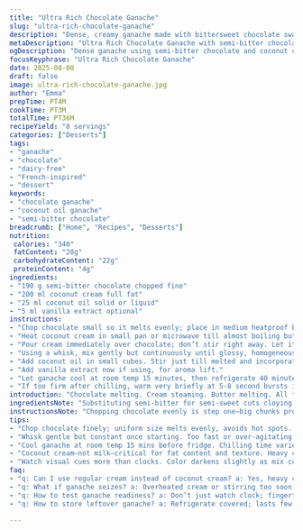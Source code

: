 ```yaml
---
title: "Ultra Rich Chocolate Ganache"
slug: "ultra-rich-chocolate-ganache"
description: "Dense, creamy ganache made with bittersweet chocolate swapped for semi-bitter to cut sweetness. Heavy cream switched to coconut cream for depth and softness. Butter replaced with coconut oil adding silkiness and subtle coconut aroma. Technique involves gentle heating and timing to avoid seizing chocolate. Chill until spreadable but not rock hard. Watch color changes, texture shifts. Whisking after resting critical. Usual mistakes include overheating cream or stirring too soon, dull texture. Practical swaps, timing cues, and sensory tips ensure luscious, shiny ganache you spread, dollop, or drizzle. The method works with many chocolates and fats but the balance is key. Experience matters."
metaDescription: "Ultra Rich Chocolate Ganache with semi-bitter chocolate, coconut cream, coconut oil. Silky texture, glossy finish. Chill, whisk gently, timing key for spreadable results."
ogDescription: "Dense ganache using semi-bitter chocolate and coconut cream. Chill, whisk after rest. Watch texture shifts; avoid overheating or early stirring. Spread, dollop, drizzle."
focusKeyphrase: "Ultra Rich Chocolate Ganache"
date: 2025-08-08
draft: false
image: ultra-rich-chocolate-ganache.jpg
author: "Emma"
prepTime: PT4M
cookTime: PT3M
totalTime: PT36M
recipeYield: "8 servings"
categories: ["Desserts"]
tags:
- "ganache"
- "chocolate"
- "dairy-free"
- "French-inspired"
- "dessert"
keywords:
- "chocolate ganache"
- "coconut oil ganache"
- "semi-bitter chocolate"
breadcrumb: ["Home", "Recipes", "Desserts"]
nutrition: 
 calories: "340"
 fatContent: "28g"
 carbohydrateContent: "22g"
 proteinContent: "4g"
ingredients:
- "190 g semi-bitter chocolate chopped fine"
- "200 ml coconut cream full fat"
- "25 ml coconut oil solid or liquid"
- "5 ml vanilla extract optional"
instructions:
- "Chop chocolate small so it melts evenly; place in medium heatproof bowl."
- "Heat coconut cream in small pan or microwave till almost boiling but bubbling edges only, no rolling boil; aroma changes to toasted notes."
- "Pour cream immediately over chocolate; don’t stir right away. Let it sit 90 seconds, watch chocolate lumps soften, cream swirl slowly approach glossy."
- "Using a whisk, mix gently but continuously until glossy, homogeneous. Avoid over whisking or air bubbles form."
- "Add coconut oil in small cubes. Stir just till melted and incorporated; should add shine and silkiness; no lumps."
- "Add vanilla extract now if using, for aroma lift."
- "Let ganache cool at room temp 15 minutes, then refrigerate 40 minutes covered. Check texture every 10 minutes; ready when it spreads but doesn't drip. Test with fingertip or back of spoon."
- "If too firm after chilling, warm very briefly at 5-8 second bursts in microwave. Stir before serving."
introduction: "Chocolate melting. Cream steaming. Butter melting. All familiar. But switch out once—semi-bitter chocolate cuts sweetness; coconut cream throws in tropical weight, a heavy swing that's velvet smooth. Coconut oil replaces buttery richness, melts in with a silky kiss. No rush stirring. Wait, watch chocolate softening underwater, gentle wave of cream; shy before the mix. Whisk to shine, add oil for gloss. Chill with feeling—texture’s your guide, not clocks. Usually overheat, ganache dulls; stir too soon, breaks. Learned that past tries, messy cleanups. Every batch, a scent, a texture, a visual line. That’s how you know. Thick but spreadable. Layer cakes, dollop atop tarts, or just lick the bowl."
ingredientsNote: "Substituting semi-bitter for semi-sweet cuts cloying sugar and lets cocoa shine better. Coconut cream—not coconut milk—adds necessary fat content, richer mouthfeel, plus faint coconut scent that works well with darker chocolate. If coconut cream unavailable, heavy cream 35% is default. Butter swaps out for coconut oil to keep more dairy-free, or try ghee for nuttier notes but less coconut aroma. Fats separate melting points so temperature control is critical; chill gently; avoid rapid cooling that cracks ganache texture. Vanilla optional but elevates subtle notes. Chocolate quality matters; chopped fine pieces melt faster, fewer spots where chocolate over or undercooks."
instructionsNote: "Chopping chocolate evenly is step one—big chunks prolong melting, risk hot spots. Heat cream just to edge-of-boil bubbles without rapid rolling boil; overheated cream dulls ganache sheen and risks breaking chocolate mass. Rest ganache mix without stirring; let molten chocolate soften in creamy heat; this pause allows gentle fusion, avoids graininess. Whisk gently, constant but soft motion to merge fat and cocoa smoothly; over-agitation folds in air bubbles, ruining texture. Adding coconut oil last locks shine and silk; melting butter or oil into hot ganache avoids clumps. Refrigerate with cover; ganache firms as fats reset. Check texture often; don't wait till frozen solid. Warm slightly in microwave with care—seconds count—then stir to reset texture. Use fingertips; ganache should feel spreadable, not slippery or crumbly. Your visual and tactile instincts guide timing—not timers alone."
tips:
- "Chop chocolate finely; uniform size melts evenly, avoids hot spots. Big chunks mean uneven melt, risk seizing. Heat cream barely bubbling edges; rolling boil kills sheen. Aroma shifts to toasty notes signal ready. Pour over chocolate fast, no stirring first; wait that 90 seconds. Chocolate lumps soften underwater, cream moving slowly. Critical pause stops grainy mix forms."
- "Whisk gentle but constant once starting. Too fast or over-agitating folds air in; bubbles tough to fix. Mix just till glossy, homogenous. Add coconut oil small cubes; stir minimal till melted in; no lumps allowed. Oil locks shine, silkiness. Adding vanilla late keeps aroma fresh; skip if no vanilla on hand."
- "Cool ganache at room temp 15 mins before fridge. Chilling time varies; check texture every 10 minutes. Should spread, not drip or slump. Too firm? Warm very brief bursts 5-8 seconds in microwave. Stir right after; resets texture fast. Avoid rapid chilling that cracks fat layers; patience beats rush."
- "Coconut cream—not milk—critical for fat content and texture. Heavy cream 35% okay backup but less coconut scent. Butter swapped for coconut oil to avoid dairy; ghee works but reduces coconut aroma, adds nuttiness. Different fats melt at different temps; temp control must be tight; or texture breaks."
- "Watch visual cues more than clocks. Color darkens slightly as mix cools, texture thickens slow. Fingertip test beats timers; spreadable means ready. Avoid stirring too soon; dulls sheen, breaks texture. Overheating cream brings dull ganache, breaks cocoa fat bonds. Smell changes and gentle swirl tell you when done resting before whisk."
faq:
- "q: Can I use regular cream instead of coconut cream? a: Yes, heavy cream 35% works but less fat and coconut scent. Texture changes; ganache less tropical. Adjust chill timing; might firm different."
- "q: What if ganache seizes? a: Overheated cream or stirring too soon main cause. Warm gently, add small oil or cream to loosen. Fixing requires care; sometimes remake easier than salvage."
- "q: How to test ganache readiness? a: Don’t just watch clock; fingertip or back spoon test spreadability. It’s thick but not hard or runny. Texture cues beat timers every time. Visual darkening helps."
- "q: How to store leftover ganache? a: Refrigerate covered; lasts few days. Can freeze but texture shifts on thaw; whisk after thawing. Microwave bursts can soften before use. Room temp short term okay but watch spoilage."

---
```

